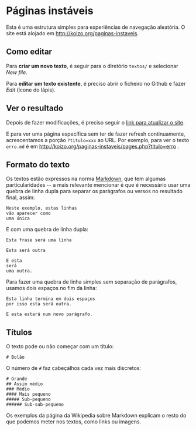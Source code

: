 # Páginas instáveis

Esta é uma estrutura simples para experiências de navegação aleatória. O site está alojado em http://koizo.org/paginas-instaveis.

## Como editar

Para **criar um novo texto**, é seguir para o diretório `textos/` e selecionar _New file_. 

Para **editar um texto existente**, é preciso abrir o ficheiro no Github e fazer _Edit_ (ícone do lápis).

## Ver o resultado

Depois de fazer modificações, é preciso seguir o [link para atualizar o site](http://koizo.org/paginas-instaveis/reload.php).

E para ver uma página específica sem ter de fazer refresh continuamente, acrescentamos a porção `?titulo=xxx` ao URL. Por exemplo, para ver o texto `erro.md` é em http://koizo.org/paginas-instaveis/pages.php?titulo=erro .

## Formato do texto

Os textos estão expressos na norma [Markdown](https://en.wikipedia.org/wiki/Markdown), que tem algumas particularidades -- a mais relevante mencionar é que é necessário usar uma quebra de linha dupla para separar os parágrafos ou versos no resultado final, assim:

    Neste exemplo, estas linhas
    vão aparecer como
    uma única

E com uma quebra de linha dupla:

    Esta frase será uma linha

    Esta será outra

    E esta
    será
    uma outra.

Para fazer uma quebra de linha simples sem separação de parágrafos, usamos dois espaços no fim da linha:

    Esta linha termina em dois espaços  
    por isso esta será outra.
    
    E esta estará num novo parágrafo.
    
## Títulos

O texto pode ou não começar com um título:

    # Bolão
    
O número de `#` faz cabeçalhos cada vez mais discretos:

    # Grande
    ## Assim médio
    ### Médio
    #### Mais pequeno
    ##### Sub-pequeno
    ###### Sub-sub-pequeno
    
Os exemplos da página da Wikipedia sobre Markdown explicam o resto do que podemos meter nos textos, como links ou imagens.
